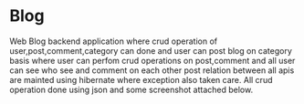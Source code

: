 # Blog
Web Blog backend application where crud operation of user,post,comment,category can done and user can post blog on  category basis where user can perfom crud operations on post,comment and all user can see who see and comment on each other post relation between all apis are mainted using hibernate where exception also taken care.
All crud operation done using json and some screenshot attached below.
